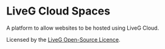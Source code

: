 # LiveG Cloud Spaces
A platform to allow websites to be hosted using LiveG Cloud.

Licensed by the [LiveG Open-Source Licence](LICENCE.md).